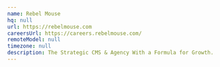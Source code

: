 ```yaml
---
name: Rebel Mouse
hq: null
url: https://rebelmouse.com
careersUrl: https://careers.rebelmouse.com/
remoteModel: null
timezone: null
description: The Strategic CMS & Agency With a Formula for Growth.
---
```

